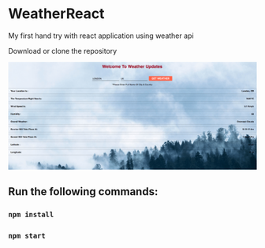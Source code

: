 # WeatherReact
My first hand try with react application using weather api

Download or clone the repository

![alt tag](./screen.png)


## Run the following commands: 
### `npm install`
### `npm start`
